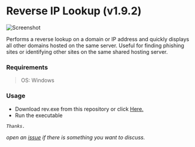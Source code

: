 # Reverse IP Lookup (v1.9.2)

![Screenshot](https://i.ibb.co/fYtzB2w/Screenshot-2023-02-04-16-43-26.png)

Performs a reverse lookup on a domain or IP address and quickly displays all other domains hosted on the same server. Useful for finding phishing sites or identifying other sites on the same shared hosting server.

### Requirements
> OS: Windows

### Usage
- Download rev.exe from this repository or click [Here.](https://bit.ly/reverse-ip)
- Run the executable

_`Thanks.`_

_open an [issue](https://github.com/zeerx7/reverse-ip/issues/new) if there is something you want to discuss._
